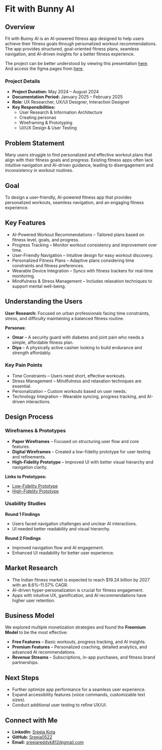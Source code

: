 # Fit with Bunny AI

## Overview

Fit with Bunny AI is an AI-powered fitness app designed to help users achieve their fitness goals through personalized workout recommendations. The app provides structured, goal-oriented fitness plans, seamless navigation, and AI-driven insights for a better fitness experience.

The project can be better understood by viewing this presentation [here](https://docs.google.com/presentation/d/1WwgF3hXjFV2TMd9NxRcOk971Oqiyx04x5qskQK6BM7E/edit?usp=sharing). And access the figma pages from [here](https://www.figma.com/design/Rb8HPgS8HTjRZx0wSPFXm7/Fitness-App-High-Fidelity-Prototype?node-id=0-1&t=Ve0XlXoKkaYBCzhr-1).

### Project Details
- **Project Duration:** May 2024 – August 2024  
- **Documentation Period:** January 2025 – February 2025  
- **Role:** UX Researcher, UX/UI Designer, Interaction Designer  
- **Key Responsibilities:**  
  - User Research & Information Architecture
  - Creating personas  
  - Wireframing & Prototyping  
  - UI/UX Design & User Testing  

## Problem Statement

Many users struggle to find personalized and effective workout plans that align with their fitness goals and progress. Existing fitness apps often lack intuitive navigation and AI-driven guidance, leading to disengagement and inconsistency in workout routines.

## Goal

To design a user-friendly, AI-powered fitness app that provides personalized workouts, seamless navigation, and an engaging fitness experience.

## Key Features

- AI-Powered Workout Recommendations – Tailored plans based on fitness level, goals, and progress.  
- Progress Tracking – Monitor workout consistency and improvement over time.  
- User-Friendly Navigation – Intuitive design for easy workout discovery.  
- Personalized Fitness Plans – Adaptive plans considering time constraints and fitness preferences.  
- Wearable Device Integration – Syncs with fitness trackers for real-time monitoring.  
- Mindfulness & Stress Management – Includes relaxation techniques to support mental well-being.  

## Understanding the Users

**User Research:** Focused on urban professionals facing time constraints, stress, and difficulty maintaining a balanced fitness routine.  

**Personas:**  
- **Omar** – A security guard with diabetes and joint pain who needs a simple, affordable fitness plan.  
- **Diya** – A physically active cashier looking to build endurance and strength affordably.  

### Key Pain Points

- Time Constraints – Users need short, effective workouts.  
- Stress Management – Mindfulness and relaxation techniques are essential.  
- Personalization – Custom workouts based on user needs.  
- Technology Integration – Wearable syncing, progress tracking, and AI-driven interactions.  

## Design Process

### Wireframes & Prototypes

- **Paper Wireframes** – Focused on structuring user flow and core features.  
- **Digital Wireframes** – Created a low-fidelity prototype for user testing and refinements.  
- **High-Fidelity Prototype** – Improved UI with better visual hierarchy and navigation clarity.  

**Links to Prototypes:**
- [Low-Fidelity Prototype](https://www.figma.com/proto/LM7L8au3vCDDTcHGeaxQrr/Fitness-app-Low-Fidelity-Prototype)
- [High-Fidelity Prototype](https://www.figma.com/proto/Rb8HPgS8HTjRZx0wSPFXm7/Fitness-App-High-Fidelity-Prototype)

### Usability Studies

**Round 1 Findings**  
- Users faced navigation challenges and unclear AI interactions.  
- UI needed better readability and visual hierarchy.  

**Round 2 Findings**  
- Improved navigation flow and AI engagement.  
- Enhanced UI readability for better user experience.  

## Market Research

- The Indian fitness market is expected to reach $19.24 billion by 2027 with an 8.6%–11.57% CAGR.  
- AI-driven hyper-personalization is crucial for fitness engagement.  
- Apps with intuitive UX, gamification, and AI recommendations have higher user retention.  

## Business Model

We explored multiple monetization strategies and found the **Freemium Model** to be the most effective:

- **Free Features** – Basic workouts, progress tracking, and AI insights.  
- **Premium Features** – Personalized coaching, detailed analytics, and advanced AI recommendations.  
- **Revenue Streams** – Subscriptions, in-app purchases, and fitness brand partnerships.  

## Next Steps

- Further optimize app performance for a seamless user experience.  
- Expand accessibility features (voice commands, customizable text sizes).  
- Conduct additional user testing to refine UX/UI.   

## Connect with Me

- **LinkedIn:** [Sreeja Kota](https://linkedin.com/in/sreejakota)  
- **GitHub:** [Sreeja0522](https://github.com/Sreeja0522)  
- **Email:** sreejareddyk812@gmail.com  
